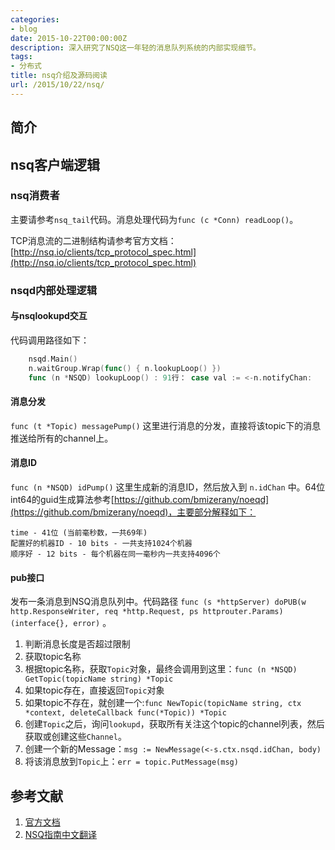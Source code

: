 ```yaml
---
categories:
- blog
date: 2015-10-22T00:00:00Z
description: 深入研究了NSQ这一年轻的消息队列系统的内部实现细节。
tags:
- 分布式
title: nsq介绍及源码阅读
url: /2015/10/22/nsq/
---
```


## 简介

## nsq客户端逻辑

### nsq消费者

主要请参考`nsq_tail`代码。消息处理代码为`func (c *Conn) readLoop()`。

TCP消息流的二进制结构请参考官方文档：[http://nsq.io/clients/tcp_protocol_spec.html](http://nsq.io/clients/tcp_protocol_spec.html)

### nsqd内部处理逻辑

#### 与nsqlookupd交互

代码调用路径如下：

```go
	nsqd.Main()
	n.waitGroup.Wrap(func() { n.lookupLoop() })
	func (n *NSQD) lookupLoop() : 91行： case val := <-n.notifyChan:
```

#### 消息分发

`func (t *Topic) messagePump()` 这里进行消息的分发，直接将该topic下的消息推送给所有的channel上。

#### 消息ID

`func (n *NSQD) idPump()` 这里生成新的消息ID，然后放入到 `n.idChan` 中。64位int64的guid生成算法参考[https://github.com/bmizerany/noeqd](https://github.com/bmizerany/noeqd)，主要部分解释如下：

```
time - 41位 (当前毫秒数，一共69年)
配置好的机器ID - 10 bits - 一共支持1024个机器
顺序好 - 12 bits - 每个机器在同一毫秒内一共支持4096个
```

#### pub接口

发布一条消息到NSQ消息队列中。代码路径 `func (s *httpServer) doPUB(w http.ResponseWriter, req *http.Request, ps httprouter.Params) (interface{}, error)` 。

1. 判断消息长度是否超过限制
2. 获取topic名称
3. 根据topic名称，获取`Topic`对象，最终会调用到这里：`func (n *NSQD) GetTopic(topicName string) *Topic`
4. 如果topic存在，直接返回`Topic`对象
5. 如果topic不存在，就创建一个:`func NewTopic(topicName string, ctx *context, deleteCallback func(*Topic)) *Topic`
6. 创建`Topic`之后，询问`lookupd`，获取所有关注这个topic的channel列表，然后获取或创建这些`Channel`。
7. 创建一个新的Message：`msg := NewMessage(<-s.ctx.nsqd.idChan, body)`
8. 将该消息放到`Topic`上：`err = topic.PutMessage(msg)`

## 参考文献

1. [官方文档](http://nsq.io/overview/design.html)
2. [NSQ指南中文翻译](http://wiki.jikexueyuan.com/project/nsq-guide/)